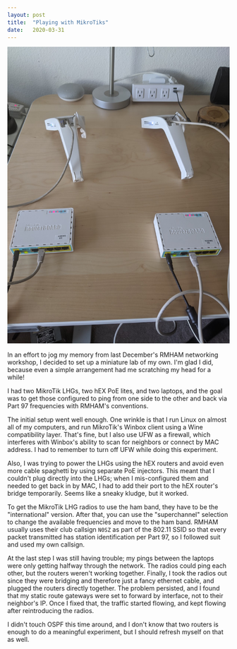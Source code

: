 ```yaml
---
layout: post
title:  "Playing with MikroTiks"
date:   2020-03-31
---
```

![MikroTik networking gear](/assets/2020-04-01-mikrotik.jpg)

In an effort to jog my memory from last December's RMHAM networking workshop, I decided to set up a
miniature lab of my own. I'm glad I did, because even a simple arrangement had me scratching my head
for a while!

I had two MikroTik LHGs, two hEX PoE lites, and two laptops, and the goal was to get those
configured to ping from one side to the other and back via Part 97 frequencies with RMHAM's
conventions.

The initial setup went well enough. One wrinkle is that I run Linux on almost all of my computers,
and run MikroTik's Winbox client using a Wine compatibility layer. That's fine, but I also use UFW
as a firewall, which interferes with Winbox's ability to scan for neighbors or connect by MAC
address. I had to remember to turn off UFW while doing this experiment.

Also, I was trying to power the LHGs using the hEX routers and avoid even more cable spaghetti by
using separate PoE injectors. This meant that I couldn't plug directly into the LHGs; when I
mis-configured them and needed to get back in by MAC, I had to add their port to the hEX router's
bridge temporarily. Seems like a sneaky kludge, but it worked.

To get the MikroTik LHG radios to use the ham band, they have to be the "international" version.
After that, you can use the "superchannel" selection to change the available frequencies and move to
the ham band. RMHAM usually uses their club callsign `N0SZ` as part of the 802.11 SSID so that every
packet transmitted has station identification per Part 97, so I followed suit and used my own
callsign.

At the last step I was still having trouble; my pings between the laptops were only getting halfway
through the network. The radios could ping each other, but the routers weren't working together.
Finally, I took the radios out since they were bridging and therefore just a fancy ethernet cable,
and plugged the routers directly together. The problem persisted, and I found that my static route
gateways were set to forward by interface, not to their neighbor's IP. Once I fixed that, the
traffic started flowing, and kept flowing after reintroducing the radios.

I didn't touch OSPF this time around, and I don't know that two routers is enough to do a meaningful
experiment, but I should refresh myself on that as well.
